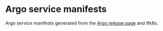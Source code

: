 # Argo service manifests

Argo service manifests generated from the [Argo release page](https://github.com/argoproj/argo-workflows/releases) and tfk8s.
